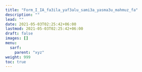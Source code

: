 ```yaml
---
title: "Form_I_IA_fa3ila_yaf3alu_sami3a_yasma3u_mahmuz_fa"
description: ""
lead: ""
date: 2021-05-03T02:25:42+06:00
lastmod: 2021-05-03T02:25:42+06:00
draft: false
images: []
menu: 
  sarf:
    parent: "xyz"
weight: 999
toc: true
---
```



